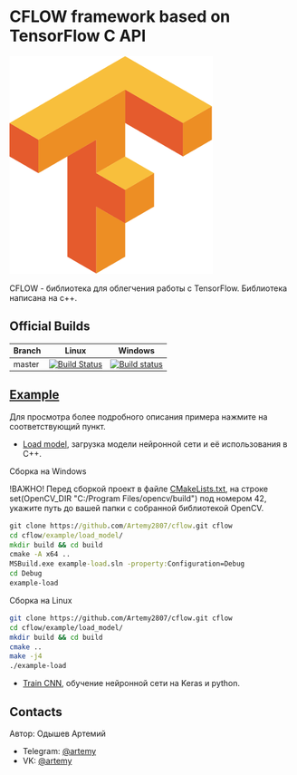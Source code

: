 # CFLOW framework based on TensorFlow C API

![logo](logo/logo.png)

CFLOW - библиотека для облегчения работы с TensorFlow. Библиотека написана на c++. 

## Official Builds
Branch | Linux | Windows |
-------|:-----:|:-------:|
master |[![Build Status](https://travis-ci.org/Neargye/hello_tf_c_api.svg)]()|[![Build status](https://travis-ci.org/Neargye/hello_tf_c_api.svg?branch=master)]()

## [Example](/example)
Для просмотра более подробного описания примера нажмите на соответствующий пункт.
* [Load model](example/load_model/), загрузка модели нейронной сети и её использования в С++. 

Сборка на Windows

!ВАЖНО! Перед сборкой проект в файле [CMakeLists.txt](example/load_model/CMakeLists.txt), на строке set(OpenCV_DIR "C:/Program Files/opencv/build") под номером 42, укажите путь до вашей папки с собранной библиотекой OpenCV.
```cmd
git clone https://github.com/Artemy2807/cflow.git cflow
cd cflow/example/load_model/
mkdir build && cd build
cmake -A x64 ..
MSBuild.exe example-load.sln -property:Configuration=Debug
cd Debug
example-load
```

Сборка на Linux
```bash
git clone https://github.com/Artemy2807/cflow.git cflow
cd cflow/example/load_model/
mkdir build && cd build
cmake ..
make -j4
./example-load
```

* [Train CNN](example/train/), обучение нейронной сети на Keras и python.

## Contacts
Автор: Одышев Артемий
- Telegram: [@artemy](https://t.me/artemy_odeshev)
- VK: [@artemy](https://vk.com/artemyodiesiev)


 
